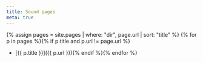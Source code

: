 ```yaml
---
title: Sound pages
meta: true
---
```


{% assign pages = site.pages | where: "dir", page.url | sort: "title" %} 
{% for p in pages %}{% if p.title and p.url != page.url %}
  * [{{ p.title }}]({{ p.url }}){% endif %}{% endfor %}
